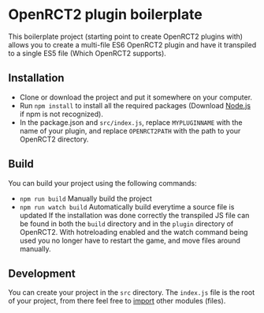 # OpenRCT2 plugin boilerplate
This boilerplate project (starting point to create OpenRCT2 plugins with) allows you to create a multi-file ES6 OpenRCT2 plugin and have it transpiled to a single ES5 file (Which OpenRCT2 supports).

## Installation
- Clone or download the project and put it somewhere on your computer.
- Run `npm install` to install all the required packages (Download [Node.js](https://nodejs.org/) if npm is not recognized).
- In the package.json and `src/index.js`, replace `MYPLUGINNAME` with the name of your plugin, and replace `OPENRCT2PATH` with the path to your OpenRCT2 directory.

## Build
You can build your project using the following commands:
- `npm run build` Manually build the project
- `npm run watch build` Automatically build everytime a source file is updated
If the installation was done correctly the transpiled JS file can be found in both the `build` directory and in the `plugin` directory of OpenRCT2. 
With hotreloading enabled and the watch command being used you no longer have to restart the game, and move files around manually.

## Development
You can create your project in the `src` directory. The `index.js` file is the root of your project, from there feel free to [import](https://developer.mozilla.org/en-US/docs/Web/JavaScript/Reference/Statements/import) other modules (files).
